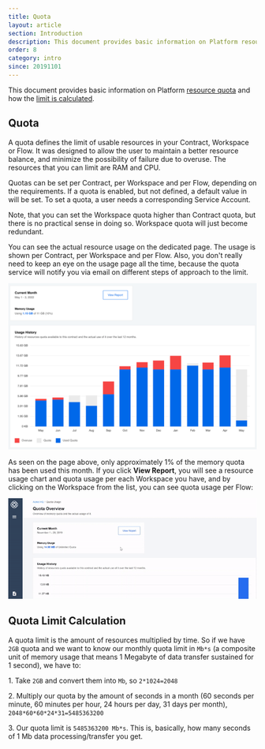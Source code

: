 ```yaml
---
title: Quota
layout: article
section: Introduction
description: This document provides basic information on Platform resource quota and how the limit is calculated.
order: 8
category: intro
since: 20191101
---
```


This document provides basic information on Platform [resource quota](#quota) and how the [limit is calculated](#quota-limit-calculation).

## Quota

A quota defines the limit of usable resources in your Contract, Workspace or Flow. It was designed to allow the user to maintain a better resource balance, and minimize the possibility of failure due to overuse. The resources that you can limit are RAM and CPU.

Quotas can be set per Contract, per Workspace and per Flow, depending on the requirements. If a quota is enabled, but not defined, a default value in  will be set. To set a quota, a user needs a corresponding Service Account.

Note, that you can set the Workspace quota higher than Contract quota, but there is no practical sense in doing so. Workspace quota will just become redundant.

You can see the actual resource usage on the dedicated page. The usage is shown per Contract, per Workspace and per Flow. Also, you don't really need to keep an eye on the usage page all the time, because the quota service will notify you via email on different steps of approach to the limit.

![Quota page](/assets/img/getting-started/quota/quota.png)

As seen on the page above, only approximately 1% of the memory quota has been used this month. If you click **View Report**, you will see a resource usage chart and quota usage per each Workspace you have, and by clicking on the Workspace from the list, you can see quota usage per Flow:

![Report](/assets/img/getting-started/quota/quotadetail.gif)

## Quota Limit Calculation

A quota limit is the amount of resources multiplied by time. So if we have `2GB` quota and we want to know our monthly quota limit in `Mb*s` (a composite unit of memory usage that means 1 Megabyte of data transfer sustained for 1 second), we have to:

1\. Take `2GB` and convert them into `Mb`, so `2*1024=2048`

2\. Multiply our quota by the amount of seconds in a month (60 seconds per minute, 60 minutes per hour, 24 hours per day, 31 days per month), `2048*60*60*24*31=5485363200`

3\. Our quota limit is `5485363200 Mb*s`. This is, basically, how many seconds of 1 Mb data processing/transfer you get.
